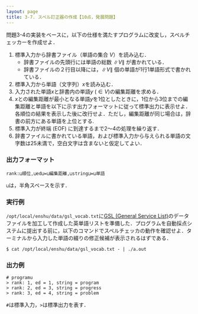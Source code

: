 ```yaml
---
layout: page
title: 3-7. スペル訂正器の作成【10点，発展問題】
---
```


問題3-4の実装をベースに，以下の仕様を満たすプログラムに改変し，スペルチェッカーを作成せよ．

1. 標準入力から辞書ファイル（単語の集合 $V$）を読み込む．
    + 辞書ファイルの先頭行には単語の総数 $\|V\|$ が書かれている．
    + 辞書ファイルの２行目以降には，$\|V\|$ 個の単語が1行1単語形式で書かれている．
2. 標準入力から単語（文字列）$x$を読み込む．
3. 入力された単語$x$と辞書内の単語$y$ $(\in V)$の編集距離を求める．
4. $x$との編集距離が最小となる単語$y$を1位としたときに，1位から3位までの編集距離と単語を以下に示す出力フォーマットに従って標準出力に表示せよ．各順位の結果を表示した後に改行せよ．ただし，編集距離が同じ場合は，辞書の前方にある単語を上位とする.
5. 標準入力が終端 (EOF) に到達するまで2～4の処理を繰り返す．
6. 辞書ファイルに書かれている単語，および標準入力から与えられる単語の文字数は25未満で，空白文字は含まないと仮定してよい．

### 出力フォーマット
```
rank:⊔順位,⊔ed⊔=⊔編集距離,⊔string⊔=⊔単語
```
`⊔`は，半角スペースを示す．

### 実行例
`/opt/local/enshu/data/gsl_vocab.txt`に[GSL (General Service List)](http://jbauman.com/aboutgsl.html)のデータファイルを加工して作成した英単語リストを準備した．プログラムを自動採点システムに提出する前に，以下のコマンドでスペルチェッカの動作を確認せよ．ターミナルから入力した単語の綴りの修正候補が表示されるはずである．

```
$ cat /opt/local/enshu/data/gsl_vocab.txt - | ./a.out
```

### 出力例
```
# programu
> rank: 1, ed = 1, string = program
> rank: 2, ed = 3, string = progress
> rank: 3, ed = 4, string = problem
```

`#`は標準入力，`>`は標準出力を表す．
